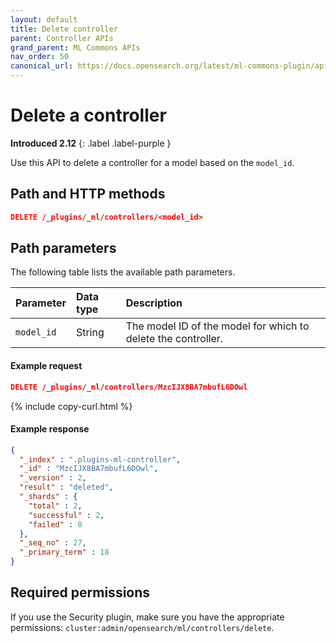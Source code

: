 ```yaml
---
layout: default
title: Delete controller
parent: Controller APIs
grand_parent: ML Commons APIs
nav_order: 50
canonical_url: https://docs.opensearch.org/latest/ml-commons-plugin/api/controller-apis/delete-controller/
---
```


# Delete a controller
**Introduced 2.12**
{: .label .label-purple }

Use this API to delete a controller for a model based on the `model_id`.

## Path and HTTP methods

```json
DELETE /_plugins/_ml/controllers/<model_id>
```

## Path parameters

The following table lists the available path parameters. 

| Parameter | Data type | Description |
| :--- | :--- | :--- |
| `model_id` | String | The model ID of the model for which to delete the controller. |

#### Example request

```json
DELETE /_plugins/_ml/controllers/MzcIJX8BA7mbufL6DOwl
```
{% include copy-curl.html %}

#### Example response

```json
{
  "_index" : ".plugins-ml-controller",
  "_id" : "MzcIJX8BA7mbufL6DOwl",
  "_version" : 2,
  "result" : "deleted",
  "_shards" : {
    "total" : 2,
    "successful" : 2,
    "failed" : 0
  },
  "_seq_no" : 27,
  "_primary_term" : 18
}
```

## Required permissions

If you use the Security plugin, make sure you have the appropriate permissions: `cluster:admin/opensearch/ml/controllers/delete`.